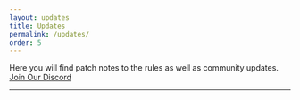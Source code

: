 ```yaml
---
layout: updates
title: Updates
permalink: /updates/
order: 5
---
```


<!-- <hr color="#22ffcd"> -->

Here you will find patch notes to the rules as well as community updates.
[Join Our Discord][discord]

<hr color="#7B4B94">



[discord]: https://discord.gg/5fhRG77PUm

